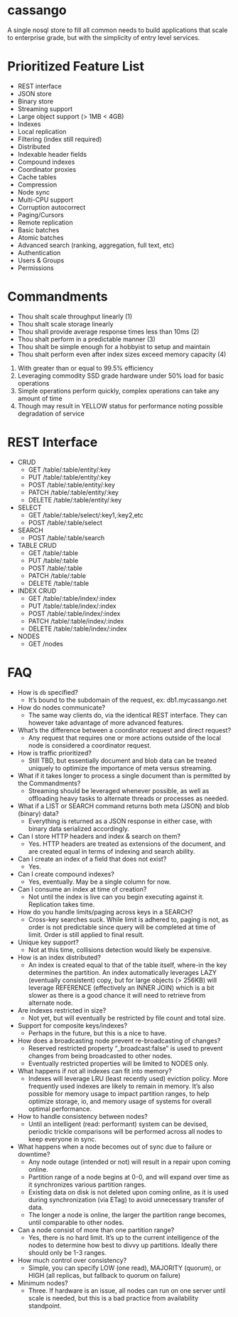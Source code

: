 cassango
========

A single nosql store to fill all common needs to build applications that scale to enterprise grade, but with the simplicity of entry level services.



# Prioritized Feature List

* REST interface
* JSON store
* Binary store
* Streaming support
* Large object support (> 1MB < 4GB)
* Indexes
* Local replication
* Filtering (index still required)
* Distributed
* Indexable header fields
* Compound indexes
* Coordinator proxies
* Cache tables
* Compression
* Node sync
* Multi-CPU support
* Corruption autocorrect
* Paging/Cursors
* Remote replication
* Basic batches
* Atomic batches
* Advanced search (ranking, aggregation, full text, etc)
* Authentication
* Users & Groups
* Permissions




# Commandments

* Thou shalt scale throughput linearly (1)
* Thou shalt scale storage linearly
* Thou shall provide average response times less than 10ms (2)
* Thou shalt perform in a predictable manner (3)
* Thou shalt be simple enough for a hobbyist to setup and maintain
* Thou shalt perform even after index sizes exceed memory capacity (4)


1. With greater than or equal to 99.5% efficiency
2. Leveraging commodity SSD grade hardware under 50% load for basic operations
3. Simple operations perform quickly, complex operations can take any amount of time
4. Though may result in YELLOW status for performance noting possible degradation of service




# REST Interface

* CRUD
  * GET /table/:table/entity/:key
  * PUT /table/:table/entity/:key
  * POST /table/:table/entity/:key
  * PATCH /table/:table/entity/:key
  * DELETE /table/:table/entity/:key
* SELECT
  * GET /table/:table/select/:key1,:key2,etc
  * POST /table/:table/select
* SEARCH
  * POST /table/:table/search
* TABLE CRUD
  * GET /table/:table
  * PUT /table/:table
  * POST /table/:table
  * PATCH /table/:table
  * DELETE /table/:table
* INDEX CRUD
  * GET /table/:table/index/:index
  * PUT /table/:table/index/:index
  * POST /table/:table/index/:index
  * PATCH /table/:table/index/:index
  * DELETE /table/:table/index/:index
* NODES
  * GET /nodes





# FAQ

* How is `db` specified?
  * It’s bound to the subdomain of the request, ex: db1.mycassango.net
* How do nodes communicate?
  * The same way clients do, via the identical REST interface. They can however take advantage of more advanced features.
* What’s the difference between a coordinator request and direct request?
  * Any request that requires one or more actions outside of the local node is considered a coordinator request.
* How is traffic prioritized?
  * Still TBD, but essentially document and blob data can be treated uniquely to optimize the importance of meta versus streaming.
* What if it takes longer to process a single document than is permitted by the Commandments?
  * Streaming should be leveraged whenever possible, as well as offloading heavy tasks to alternate threads or processes as needed.
* What if a LIST or SEARCH command returns both meta (JSON) and blob (binary) data?
  * Everything is returned as a JSON response in either case, with binary data serialized accordingly.
* Can I store HTTP headers and index & search on them?
  * Yes. HTTP headers are treated as extensions of the document, and are created equal in terms of indexing and search ability.
* Can I create an index of a field that does not exist?
  * Yes.
* Can I create compound indexes?
  * Yes, eventually. May be a single column for now.
* Can I consume an index at time of creation?
  * Not until the index is live can you begin executing against it. Replication takes time.
* How do you handle limits/paging across keys in a SEARCH?
  * Cross-key searches suck. While limit is adhered to, paging is not, as order is not predictable since query will be completed at time of limit. Order is still applied to final result.
* Unique key support?
  * Not at this time, collisions detection would likely be expensive.
* How is an index distributed?
  * An index is created equal to that of the table itself, where-in the key determines the partition. An index automatically leverages LAZY (eventually consistent) copy, but for large objects (> 256KB) will leverage REFERENCE (effectively an INNER JOIN) which is a bit slower as there is a good chance it will need to retrieve from alternate node.
* Are indexes restricted in size?
  * Not yet, but will eventually be restricted by file count and total size.
* Support for composite keys/indexes?
  * Perhaps in the future, but this is a nice to have.
* How does a broadcasting node prevent re-broadcasting of changes?
  * Reserved restricted property “_broadcast:false” is used to prevent changes from being broadcasted to other nodes.
  * Eventually restricted properties will be limited to NODES only.
* What happens if not all indexes can fit into memory?
  * Indexes will leverage LRU (least recently used) eviction policy. More frequently used indexes are likely to remain in memory. It’s also possible for memory usage to impact partition ranges, to help optimize storage, io, and memory usage of systems for overall optimal performance.
* How to handle consistency between nodes?
  * Until an intelligent (read: performant) system can be devised, periodic trickle comparisons will be performed across all nodes to keep everyone in sync.
* What happens when a node becomes out of sync due to failure or downtime?
  * Any node outage (intended or not) will result in a repair upon coming online.
  * Partition range of a node begins at 0-0, and will expand over time as it synchronizes various partition ranges.
  * Existing data on disk is not deleted upon coming online, as it is used during synchronization (via ETag) to avoid unnecessary transfer of data. 
  * The longer a node is online, the larger the partition range becomes, until comparable to other nodes.
* Can a node consist of more than one partition range?
  * Yes, there is no hard limit. It’s up to the current intelligence of the nodes to determine how best to divvy up partitions. Ideally there should only be 1-3 ranges.
* How much control over consistency?
  * Simple, you can specify LOW (one read), MAJORITY (quorum), or HIGH (all replicas, but fallback to quorum on failure)
* Minimum nodes?
  * Three. If hardware is an issue, all nodes can run on one server until scale is needed, but this is a bad practice from availability standpoint.

